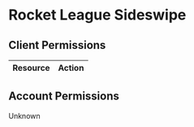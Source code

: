 # Rocket League Sideswipe


## Client Permissions
| Resource | Action |
| - | - |

## Account Permissions
Unknown

